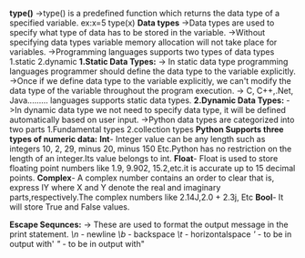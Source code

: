 **type()**
->type() is a predefined function which returns the data type of a specified variable.
ex:x=5
type(x)
**Data types**
->Data types are used to specify what type of data has to be stored in the variable.
->Without specifying data types variable memory allocation will not take place for variables.
->Programming languages supports two types of data types 
1.static
2.dynamic
**1.Static Data Types:**
-> In static data type programming languages programmer should define the data type to the variable explicitly.
->Once if we define data type to the variable explicitly, we can't modify the data type of the variable throughout the program execution.
-> C, C++,.Net, Java......... languages supports static data types.
**2.Dynamic Data Types:**
->In dynamic data type we not need to specify data type, it will be defined automatically based on user input.
->Python data types are categorized into two parts
1.Fundamental types
2.collection types
**Python Supports three types of numeric data:**
**Int**- Integer value can be any length such as integers 10, 2, 29, minus 20, minus 150 Etc.Python has no restriction on the length of an integer.Its value belongs to int.
**Float**- Float is used to store floating point numbers like 1.9, 9.902, 15.2,etc.it is accurate up to 15 decimal points.
**Complex**- A complex number contains an order to clear that is, express IY where X and Y denote the real and imaginary parts,respectively.The complex numbers like 2.14J,2.0 + 2.3j, Etc
**Bool**- It will store True and False values.

**Escape Sequnces:**
-> These are used to format the output message in the print statement.
*\n* - newline
*\b* - backspace
*\t* - horizontalspace
*\'* - to be in output with'
*\"* - to be in output with"
